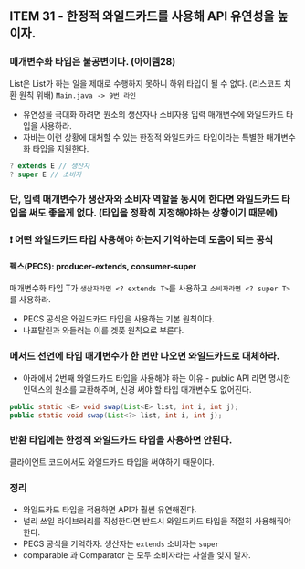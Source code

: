 ## ITEM 31 - 한정적 와일드카드를 사용해 API 유연성을 높이자.

### 매개변수화 타입은 불공변이다. (아이템28)
List<String>은 List<Object>가 하는 일을 제대로 수행하지 못하니 하위 타입이 될 수 없다. (리스코프 치환 원칙 위배)
`Main.java -> 9번 라인`

- 유연성을 극대화 하려면 원소의 생산자나 소비자용 입력 매개변수에 와일드카드 타입을 사용하라.
- 자바는 이런 상황에 대처할 수 있는 한정적 와일드카드 타입이라는 특별한 매개변수화 타입을 지원한다.
```java
? extends E // 생산자
? super E // 소비자
```

### 단, 입력 매개변수가 생산자와 소비자 역할을 동시에 한다면 와일드카드 타입을 써도 좋을게 없다. (타입을 정확히 지정해야하는 상황이기 때문에)

###  ❗️ 어떤 와일드카드 타입 사용해야 하는지 기억하는데 도움이 되는 공식
#### 펙스(PECS): producer-extends, consumer-super
매개변수화 타입 T가 `생산자라면 <? extends T>`를 사용하고 `소비자라면 <? super T>`를 사용하라.
- PECS 공식은 와일드카드 타입을 사용하는 기본 원칙이다. 
- 나프탈린과 와들러는 이를 겟풋 원칙으로 부른다.

### 메서드 선언에 타입 매개변수가 한 번만 나오면 와일드카드로 대체하라.
- 아래에서 2번째 와일드카드 타입을 사용해야 하는 이유 - public API 라면 명시한 인덱스의 원소를 교환해주며, 신경 써야 할 타입 매개변수도 없어진다.

```java
public static <E> void swap(List<E> list, int i, int j);
public static void swap(List<?> list, int i, int j);
```

### 반환 타입에는 한정적 와일드카드 타입을 사용하면 안된다.
클라이언트 코드에서도 와일드카드 타입을 써야하기 때문이다.

### 정리
- 와일드카드 타입을 적용하면 API가 훨씬 유연해진다.
- 널리 쓰일 라이브러리를 작성한다면 반드시 와일드카드 타입을 적절히 사용해줘야 한다.
- PECS 공식을 기억하자. 생산자는 `extends`  소비자는 `super`
- comparable 과 Comparator 는 모두 소비자라는 사실을 잊지 말자.
